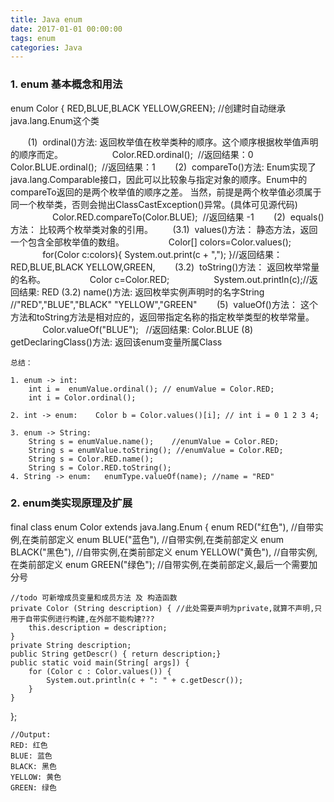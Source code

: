 ```yaml
---
title: Java enum
date: 2017-01-01 00:00:00
tags: enum
categories: Java
---
```



### 1. enum 基本概念和用法

enum Color { RED,BLUE,BLACK YELLOW,GREEN}; //创建时自动继承java.lang.Enum这个类

       (1)  ordinal()方法: 返回枚举值在枚举类种的顺序。这个顺序根据枚举值声明的顺序而定。  
                 Color.RED.ordinal();  //返回结果：0
                 Color.BLUE.ordinal();  //返回结果：1
       (2)  compareTo()方法: Enum实现了java.lang.Comparable接口，因此可以比较象与指定对象的顺序。Enum中的compareTo返回的是两个枚举值的顺序之差。
                             当然，前提是两个枚举值必须属于同一个枚举类，否则会抛出ClassCastException()异常。(具体可见源代码)
                 Color.RED.compareTo(Color.BLUE);  //返回结果 -1
       (2)  equals()方法： 比较两个枚举类对象的引用。
       (3.1)  values()方法： 静态方法，返回一个包含全部枚举值的数组。
                 Color[] colors=Color.values();
                 for(Color c:colors){ System.out.print(c + ","); }//返回结果：RED,BLUE,BLACK YELLOW,GREEN,
       (3.2)  toString()方法： 返回枚举常量的名称。
                 Color c=Color.RED;
                 System.out.println(c);//返回结果: RED
       (3.2)  name()方法: 返回枚举实例声明时的名字String //"RED","BLUE","BLACK" "YELLOW","GREEN"
       (5)  valueOf()方法： 这个方法和toString方法是相对应的，返回带指定名称的指定枚举类型的枚举常量。
                 Color.valueOf("BLUE");   //返回结果: Color.BLUE
       (8)  getDeclaringClass()方法: 返回该enum变量所属Class<E>

    总结：

    1. enum -> int:    
        int i =  enumValue.ordinal(); // enumValue = Color.RED;
        int i = Color.ordinal();

    2. int -> enum:    Color b = Color.values()[i]; // int i = 0 1 2 3 4;

    3. enum -> String:   
        String s = enumValue.name();    //enumValue = Color.RED;
        String s = enumValue.toString(); //enumValue = Color.RED;
        String s = Color.RED.name();
        String s = Color.RED.toString();
    4. String -> enum:   enumType.valueOf(name); //name = "RED"

### 2. enum类实现原理及扩展
final class enum Color extends java.lang.Enum {
    enum RED("红色"),    //自带实例,在类前部定义
    enum BLUE("蓝色"),   //自带实例,在类前部定义
    enum BLACK("黑色"),  //自带实例,在类前部定义
    enum YELLOW("黄色"), //自带实例,在类前部定义
    enum GREEN("绿色");  //自带实例,在类前部定义,最后一个需要加分号

    //todo 可新增成员变量和成员方法 及 构造函数
    private Color (String description) { //此处需要声明为private,就算不声明,只用于自带实例进行构建,在外部不能构建???
        this.description = description;
    }
    private String description;
    public String getDescr() { return description;}
    public static void main(String[ args]) {
        for (Color c : Color.values()) {
            System.out.println(c + ": " + c.getDescr());
        }
    }

}; 

    //Output:
    RED: 红色
    BLUE: 蓝色
    BLACK: 黑色
    YELLOW: 黄色
    GREEN: 绿色





